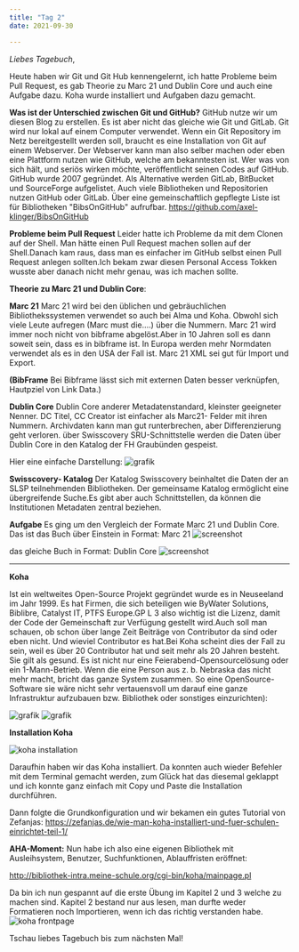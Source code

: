 ```yaml
---
title: "Tag 2"
date: 2021-09-30

---
```

_Liebes Tagebuch_,


Heute haben wir Git und Git Hub kennengelernt, ich hatte Probleme beim Pull Request, es gab Theorie zu Marc 21 und Dublin Core und auch eine Aufgabe dazu.
Koha wurde installiert und Aufgaben dazu gemacht.

**Was ist der Unterschied zwischen Git und GitHub?**
GitHub nutze wir um diesen Blog zu erstellen. Es ist aber nicht das gleiche wie Git und GitLab. Git wird nur lokal auf einem Computer verwendet. Wenn ein Git Repository im Netz bereitgestellt werden soll, braucht es eine Installation von Git auf einem Webserver. Der Webserver kann man also selber machen oder eben eine Plattform nutzen wie GitHub, welche am bekanntesten ist. Wer was von sich hält, und seriös wirken möchte, veröffentlicht seinen Codes auf GitHub. GitHub wurde 2007 gegründet. Als Alternative werden GitLab, BitBucket und SourceForge aufgelistet. Auch viele Bibliotheken und Repositorien nutzen GitHub oder GitLab. Über eine gemeinschaftlich gepflegte Liste ist für Bibliotheken "BibsOnGitHub"  aufrufbar. https://github.com/axel-klinger/BibsOnGitHub



**Probleme beim Pull Request**
Leider hatte ich Probleme da mit dem Clonen auf der Shell. Man hätte einen Pull Request machen sollen auf der Shell.Danach kam raus, dass man es einfacher im GitHub selbst einen Pull Request anlegen sollten.Ich bekam zwar diesen Personal Access Tokken wusste aber danach nicht mehr genau, was ich machen sollte. 



**Theorie zu Marc 21 und Dublin Core**:

**Marc 21** 
Marc 21 wird bei den üblichen und gebräuchlichen Bibliothekssystemen verwendet so auch bei Alma und Koha.
Obwohl sich viele Leute aufregen (Marc must die....) über die Nummern. Marc 21  wird immer noch nicht von bibframe abgelöst.Aber in 10 Jahren soll es dann soweit sein, dass es in bibframe ist. In Europa werden mehr Normdaten verwendet als es in den USA der Fall ist. Marc 21 XML sei gut für Import und Export.

**(BibFrame** Bei Bibframe lässt sich mit externen Daten besser verknüpfen, Hautpziel von Link Data.)


**Dublin Core**
Dublin Core anderer Metadatenstandard, kleinster geeigneter Nenner.
DC Titel, CC Creator ist einfacher als Marc21- Felder mit ihren Nummern.
Archivdaten kann man gut runterbrechen, aber Differenzierung geht verloren.
über Swisscovery  SRU-Schnittstelle werden die Daten über Dublin Core in den Katalog der FH Graubünden gespeist.


Hier eine einfache Darstellung:
![grafik](https://user-images.githubusercontent.com/90834735/135484783-ba68c0bd-1bb3-4d98-9186-0f78515a319b.png)


**Swisscovery- Katalog**
Der Katalog Swisscovery beinhaltet die Daten der an SLSP teilnehmenden Bibliotheken.
Der gemeinsame Katalog ermöglicht eine übergreifende Suche.Es gibt aber auch Schnittstellen, da können die Institutionen Metadaten zentral beziehen.
   


**Aufgabe**
Es ging um den Vergleich der Formate Marc 21 und Dublin Core.
Das ist das Buch über Einstein in Format: Marc 21
![screenshot](https://user-images.githubusercontent.com/90834735/135485365-123bfbb9-1b6d-4371-9a40-54ccf48f138d.png)

 das gleiche Buch in Format: Dublin Core
![screenshot](https://user-images.githubusercontent.com/90834735/135485410-b8a8fb51-2fa3-46c8-9599-340084e69a05.png)


 
    
-------------------------------------------------------------------------------------------


**Koha**

Ist ein weltweites Open-Source Projekt gegründet wurde es in Neuseeland im Jahr 1999.
Es hat Firmen, die sich beteiligen wie ByWater Solutions,  Biblibre, Catalyst IT, PTFS Europe.GP L 3 also wichtig ist die Lizenz, damit der Code der Gemeinschaft zur Verfügung gestellt wird.Auch soll man schauen, ob schon über lange Zeit Beiträge von Contributor da sind oder eben nicht. Und wieviel Contributor es hat.Bei Koha scheint dies der Fall zu sein, weil es über 20 Contributor hat und seit mehr als 20 Jahren besteht. Sie gilt als gesund. Es ist nicht nur eine Feierabend-Opensourcelösung oder ein 1-Mann-Betrieb. Wenn die eine Person aus z. b. Nebraska das nicht mehr macht, bricht das ganze System zusammen. So eine OpenSource-Software sie wäre nicht sehr vertauensvoll um darauf eine ganze Infrastruktur aufzubauen bzw. Bibliothek oder sonstiges einzurichten):

![grafik](https://user-images.githubusercontent.com/90834735/135480512-22706bf0-e948-4d8c-a635-b745f873a465.png)
![grafik](https://user-images.githubusercontent.com/90834735/135481217-a0129ced-7102-47ea-8a29-18ab59af94b0.png)

**Installation Koha**

![koha installation](https://user-images.githubusercontent.com/90834735/151423822-34e1ecdd-b552-4e41-a23e-54ca92b4c6b1.png)

Daraufhin haben wir das Koha installiert. Da konnten auch wieder Befehler mit dem Terminal gemacht werden, zum Glück hat das diesemal
geklappt und ich konnte ganz einfach mit Copy und Paste die Installation durchführen.


Dann folgte die Grundkonfiguration und wir bekamen ein gutes Tutorial von Zefanjas:
https://zefanjas.de/wie-man-koha-installiert-und-fuer-schulen-einrichtet-teil-1/

**AHA-Moment:** Nun habe ich also eine eigenen Bibliothek mit Ausleihsystem, Benutzer, Suchfunktionen, Ablauffristen eröffnet:

http://bibliothek-intra.meine-schule.org/cgi-bin/koha/mainpage.pl




Da bin ich nun gespannt auf die erste Übung im Kapitel 2 und 3 welche zu machen sind. Kapitel 2 bestand nur aus lesen, man durfte weder Formatieren noch Importieren, wenn ich das richtig verstanden habe.
![koha frontpage](https://user-images.githubusercontent.com/90834735/151423777-2375a22b-8712-436d-848b-db78ad6dce9f.png)




Tschau liebes Tagebuch bis zum nächsten Mal!
